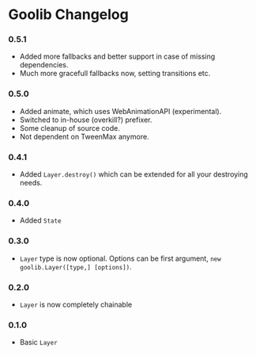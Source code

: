 # Goolib Changelog

### 0.5.1
  - Added more fallbacks and better support in case of missing dependencies.
  - Much more gracefull fallbacks now, setting transitions etc.

### 0.5.0
  - Added animate, which uses WebAnimationAPI (experimental).
  - Switched to in-house (overkill?) prefixer.
  - Some cleanup of source code.
  - Not dependent on TweenMax anymore.

### 0.4.1
  - Added `Layer.destroy()` which can be extended for all your destroying needs.

### 0.4.0
  - Added `State`

### 0.3.0
  - `Layer` type is now optional. Options can be first argument, `new goolib.Layer([type,] [options])`.

### 0.2.0
  - `Layer` is now completely chainable

### 0.1.0
  - Basic `Layer`
